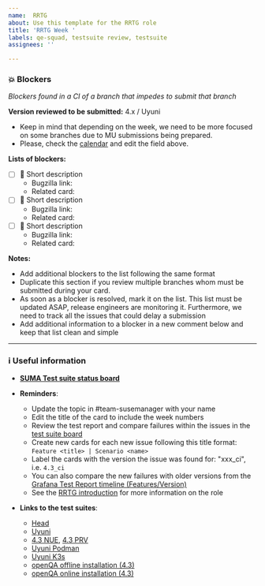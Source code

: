 ```yaml
---
name:  RRTG
about: Use this template for the RRTG role
title: 'RRTG Week '
labels: qe-squad, testsuite review, testsuite
assignees: ''

---
```


### 💥 Blockers

*Blockers found in a CI of a branch that impedes to submit that branch*

**Version reviewed to be submitted:** 4.x / Uyuni
  - Keep in mind that depending on the week, we need to be more focused on some branches due to MU submissions being prepared.
  - Please, check the [calendar](https://confluence.suse.com/display/SUSEMANAGER/Release+calendar) and edit the field above.

**Lists of blockers:**

- [ ] 🛑 Short description
  - Bugzilla link:
  - Related card:
- [ ] 🛑 Short description
  - Bugzilla link:
  - Related card:
- [ ] 🛑 Short description
  - Bugzilla link:
  - Related card:

**Notes:**

- Add additional blockers to the list following the same format
- Duplicate this section if you review multiple branches whom must be submitted during your card.
- As soon as a blocker is resolved, mark it on the list. This list must be updated ASAP, release engineers are monitoring it. Furthermore, we need to track all the issues that could delay a submission
- Add additional information to a blocker in a new comment below and keep that list clean and simple

---

### ℹ️ Useful information

- **[SUMA Test suite status board](https://github.com/orgs/SUSE/projects/23/views/3)**

- **Reminders**:
  - Update the topic in #team-susemanager with your name
  - Edit the title of the card to include the week numbers
  - Review the test report and compare failures within the issues in the [test suite board](https://github.com/orgs/SUSE/projects/23/views/3)
  - Create new cards for each new issue following this title format: `Feature <title> | Scenario <name>`
  - Label the cards with the version the issue was found for: "xxx_ci", i.e. `4.3_ci`
  - You can also compare the new failures with older versions from the [Grafana Test Report timeline (Features/Version)](http://grafana.mgr.suse.de/d/GreziyMMk/testsuites-wip-time-perspective?orgId=1&from=now-3d&to=now)
  - See the [RRTG introduction](https://confluence.suse.com/display/SUSEMANAGER/The+Round+Robin+Testsuite+Geeko) for more information on the role

- **Links to the test suites**:
  - [Head](https://ci.suse.de/view/Manager/view/Manager-Head/job/manager-Head-dev-acceptance-tests-NUE/)
  - [Uyuni](https://ci.suse.de/view/Manager/view/Uyuni/job/uyuni-master-dev-acceptance-tests-NUE/)
  - [4.3 NUE](https://ci.suse.de/view/Manager/view/Manager-4.3/job/manager-4.3-dev-acceptance-tests-NUE/), [4.3 PRV](https://ci.suse.de/view/Manager/view/Manager-4.3/job/manager-4.3-dev-acceptance-tests-PRV/)
  - [Uyuni Podman](https://ci.suse.de/view/Manager/view/Uyuni/job/uyuni-master-dev-acceptance-tests-podman/)
  - [Uyuni K3s](https://ci.suse.de/view/Manager/view/Uyuni/job/uyuni-master-dev-acceptance-tests-K3S/)
  - [openQA offline installation (4.3)](https://ci.suse.de/view/Manager/view/Manager-qe/job/manager-4.3-qe-openqa-offline-installation/)
  - [openQA online installation (4.3)](https://ci.suse.de/view/Manager/view/Manager-qe/job/manager-4.3-qe-openqa-installation-online/)
